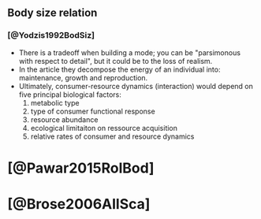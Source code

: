 ## Body size relation

### [@Yodzis1992BodSiz]
- There is a tradeoff when building a mode; you can be "parsimonous with respect to detail", but it could be to the loss of realism.
- In the article they decompose the energy of an individual into: maintenance, growth and reproduction.
- Ultimately, consumer-resource dynamics  (interaction) would depend on five principal biological factors:
	1. metabolic type
	2. type of consumer functional response
	3. resource abundance
	4. ecological limitaiton on ressource acquisition
	5. relative rates of consumer and resource dynamics


# [@Pawar2015RolBod]

# [@Brose2006AllSca]
